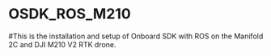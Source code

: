 # OSDK_ROS_M210
#This is the installation and setup of Onboard SDK with ROS on the Manifold 2C and DJI M210 V2 RTK drone.
